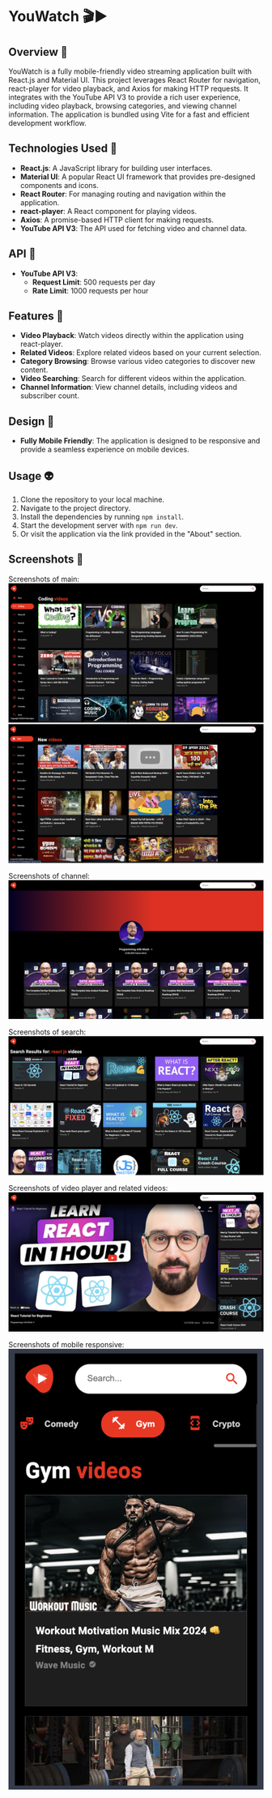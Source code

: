 # YouWatch 🎬▶️

## Overview 📝

YouWatch is a fully mobile-friendly video streaming application built with React.js and Material UI. This project leverages React Router for navigation, react-player for video playback, and Axios for making HTTP requests. It integrates with the YouTube API V3 to provide a rich user experience, including video playback, browsing categories, and viewing channel information. The application is bundled using Vite for a fast and efficient development workflow.

## Technologies Used 🚀

- **React.js**: A JavaScript library for building user interfaces.
- **Material UI**: A popular React UI framework that provides pre-designed components and icons.
- **React Router**: For managing routing and navigation within the application.
- **react-player**: A React component for playing videos.
- **Axios**: A promise-based HTTP client for making requests.
- **YouTube API V3**: The API used for fetching video and channel data.

## API 🛜

- **YouTube API V3**:
  - **Request Limit**: 500 requests per day
  - **Rate Limit**: 1000 requests per hour

## Features 🌟

- **Video Playback**: Watch videos directly within the application using react-player.
- **Related Videos**: Explore related videos based on your current selection.
- **Category Browsing**: Browse various video categories to discover new content.
- **Video Searching**: Search for different videos within the application.
- **Channel Information**: View channel details, including videos and subscriber count.

## Design 🎨

- **Fully Mobile Friendly**: The application is designed to be responsive and provide a seamless experience on mobile devices.

## Usage 👽

1. Clone the repository to your local machine.
2. Navigate to the project directory.
3. Install the dependencies by running `npm install`.
4. Start the development server with `npm run dev`.
5. Or visit the application via the link provided in the "About" section.

## Screenshots 📸

Screenshots of main:
![Screenshot 1 - Main_1](images/main-and-categories-1.png)
![Screenshot 2 - Main_2](images/main-and-categories-2.png)

Screenshots of channel:
![Screenshot 3 - Channel](images/channel.png)

Screenshots of search:
![Screenshot 4 - Search](images/search.png)

Screenshots of video player and related videos:
![Screenshot 5 - Video Player and Related Videos](images/video-videos.png)

Screenshots of mobile responsive:
![Screenshot 6 - Mobile Responsive](images/mobile-responsive.png)
